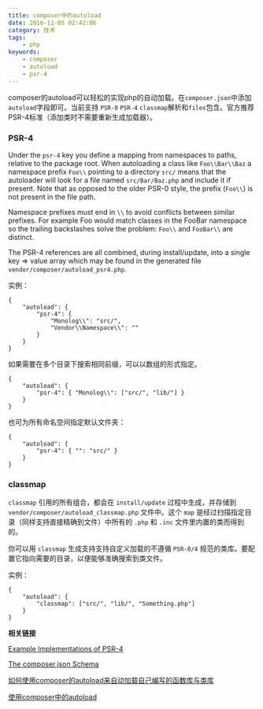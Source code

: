 ```yaml
---
title: composer中的autoload
date: 2016-11-05 02:42:06
category: 技术
tags:
    - php
keywords:
    - composer
    - autoload
    - psr-4
---
```


composer的autoload可以轻松的实现php的自动加载。在`composer.json`中添加`autoload`字段即可。当前支持 `PSR-0` `PSR-4` `classmap`解析和`files`包含。官方推荐PSR-4标准（添加类时不需要重新生成加载器）。

### PSR-4

Under the `psr-4` key you define a mapping from namespaces to paths, relative to the package root. When autoloading a class like `Foo\\Bar\\Baz` a namespace prefix `Foo\\` pointing to a directory `src/` means that the autoloader will look for a file named `src/Bar/Baz.php` and include it if present. Note that as opposed to the older PSR-0 style, the prefix (`Foo\\`) is not present in the file path.

<!-- more -->

Namespace prefixes must end in `\\` to avoid conflicts between similar prefixes. For example Foo would match classes in the FooBar namespace so the trailing backslashes solve the problem: `Foo\\` and `FooBar\\` are distinct.

The PSR-4 references are all combined, during install/update, into a single key => value array which may be found in the generated file `vendor/composer/autoload_psr4.php`.

实例：
```
{
    "autoload": {
        "psr-4": {
            "Monolog\\": "src/",
            "Vendor\\Namespace\\": ""
        }
    }
}
```

如果需要在多个目录下搜索相同前缀，可以以数组的形式指定。
```
{
    "autoload": {
        "psr-4": { "Monolog\\": ["src/", "lib/"] }
    }
}
```

也可为所有命名空间指定默认文件夹：
```
{
    "autoload": {
        "psr-4": { "": "src/" }
    }
}
```

### classmap

`classmap` 引用的所有组合，都会在 `install/update` 过程中生成，并存储到 `vendor/composer/autoload_classmap.php` 文件中。这个 `map` 是经过扫描指定目录（同样支持直接精确到文件）中所有的 `.php` 和 `.inc` 文件里内置的类而得到的。

你可以用 `classmap` 生成支持支持自定义加载的不遵循 `PSR-0/4` 规范的类库。要配置它指向需要的目录，以便能够准确搜索到类文件。

实例：
```
{
    "autoload": {
        "classmap": ["src/", "lib/", "Something.php"]
    }
}
```

__相关链接__

[Example Implementations of PSR-4](http://www.php-fig.org/psr/psr-4/examples/)

[The composer.json Schema](https://getcomposer.org/doc/04-schema.md#autoload)

[如何使用composer的autoload来自动加载自己编写的函数库与类库](http://drops.leavesongs.com/php/composer-autoload-class-and-function-written-myself.html)

[使用composer中的autoload](http://gywbd.github.io/posts/2014/12/composer-autoload.html)
